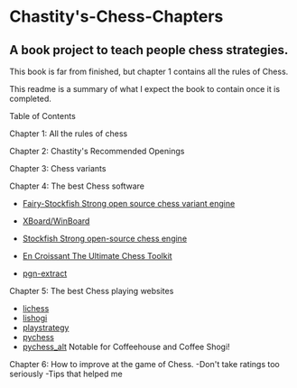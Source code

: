 # Chastity's-Chess-Chapters

## A book project to teach people chess strategies.

This book is far from finished, but chapter 1 contains all the rules of Chess.

This readme is a summary of what I expect the book to contain once it is completed.

Table of Contents

Chapter 1: All the rules of chess

Chapter 2: Chastity's Recommended Openings

Chapter 3: Chess variants

Chapter 4: The best Chess software

- [Fairy-Stockfish
Strong open source chess variant engine](https://fairy-stockfish.github.io/)

- [XBoard/WinBoard](http://hgm.nubati.net/)

- [Stockfish
Strong open-source chess engine](https://stockfishchess.org/)

- [En Croissant
The Ultimate Chess Toolkit](https://encroissant.org/)

- [pgn-extract](https://www.cs.kent.ac.uk/people/staff/djb/pgn-extract/help.html)

Chapter 5: The best Chess playing websites

- [lichess](https://lichess.org/)
- [lishogi](https://lishogi.org/)
- [playstrategy](https://playstrategy.org/)
- [pychess](https://www.pychess.org/)
- [pychess_alt](https://pychess-alternates.onrender.com/) Notable for Coffeehouse and Coffee Shogi!

Chapter 6: How to improve at the game of Chess.
-Don't take ratings too seriously
-Tips that helped me

